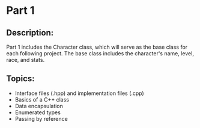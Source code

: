 # Part 1

## Description:

Part 1 includes the Character class, which will serve as the base class for each following project. The base class includes the character's name, level, race, and stats. 

## Topics: 
- Interface files (.hpp) and implementation files (.cpp)
- Basics of a C++ class
- Data encapsulation 
- Enumerated types
- Passing by reference
